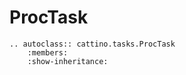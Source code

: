 # ProcTask

```{eval-rst}
.. autoclass:: cattino.tasks.ProcTask
    :members:
    :show-inheritance:
```